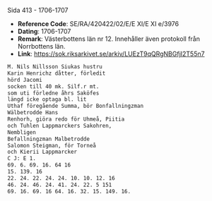 Sida 413 - 1706-1707

- **Reference Code**: SE/RA/420422/02/E/E XI/E XI e/3976
- **Dating**: 1706-1707
- **Remark**: Västerbottens län nr 12. Innehåller även protokoll från Norrbottens län.
- **Link**: [https://sok.riksarkivet.se/arkiv/LUEzT9qQRgNBGfjI2T55n7 ](https://sok.riksarkivet.se/arkiv/LUEzT9qQRgNBGfjI2T55n7 )

```txt linenums="1"
M. Nils Nillsson Siukas hustru
Karin Henrichz dåtter, förledit
hörd Jacomi
socken till 40 mk. Silf.r mt.
som uti förledne åhrs Saköfes
längd icke optaga bl. lit
Uthaf föregående Summa, bör Bonfallningzman
Wälbetrodde Hans
Renhorh, giöra redo för Uhmeå, Piitia
och Tuhlen Lappmarckers Sakohren,
Nembligen
Befallningzman Malbetrodde
Salomon Steigman, för Torneå
och Kierii Lappmarcker
C J: E 1.
69. 6. 69. 16. 64 16
15. 139. 16
22. 24. 22. 24. 24. 10. 10. 12. 16
46. 24. 46. 24. 41. 24. 22. 5 151
69. 16. 69. 16 64. 16. 32. 15. 149. 16.
```
